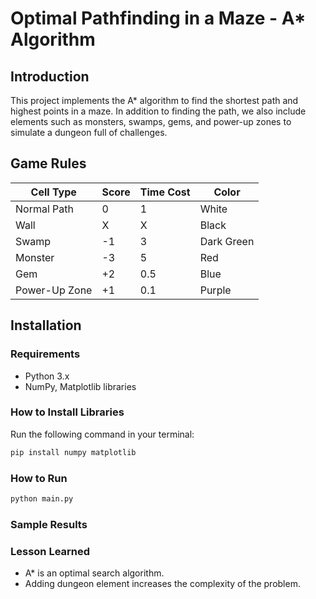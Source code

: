 # Optimal Pathfinding in a Maze - A* Algorithm

## Introduction
This project implements the A* algorithm to find the shortest path and highest points in a maze. In addition to finding the path, we also include elements such as monsters, swamps, gems, and power-up zones to simulate a dungeon full of challenges.

## Game Rules

| Cell Type        | Score | Time Cost | Color       |
|------------------|-------|-----------|-------------|
| Normal Path      | 0     | 1         | White       |
| Wall             | X     | X         | Black       |
| Swamp            | -1    | 3         | Dark Green  |
| Monster          | -3    | 5         | Red         |
| Gem              | +2    | 0.5       | Blue        |
| Power-Up Zone    | +1    | 0.1       | Purple      |

## Installation

### Requirements
- Python 3.x
- NumPy, Matplotlib libraries

### How to Install Libraries
Run the following command in your terminal:
```bash
pip install numpy matplotlib
```

### How to Run
```bash
python main.py
```

### Sample Results 

### Lesson Learned
- A* is an optimal search algorithm.
- Adding dungeon element increases the complexity of the problem.
